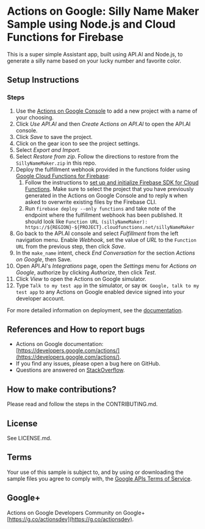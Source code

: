 # Actions on Google: Silly Name Maker Sample using Node.js and Cloud Functions for Firebase

This is a super simple Assistant app, built using API.AI and Node.js, to
generate a silly name based on your lucky number and favorite color.

## Setup Instructions

### Steps
1. Use the [Actions on Google Console](https://console.actions.google.com) to add a new project with a name of your choosing.
1. Click *Use API.AI* and then *Create Actions on API.AI* to open the API.AI console.
1. Click *Save* to save the project.
1. Click on the gear icon to see the project settings.
1. Select *Export and Import*.
1. Select *Restore from zip*. Follow the directions to restore from the `SillyNameMaker.zip` in this repo.
1. Deploy the fulfillment webhook provided in the functions folder using [Google Cloud Functions for Firebase](https://firebase.google.com/docs/functions/):
   1. Follow the instructions to [set up and initialize Firebase SDK for Cloud Functions](https://firebase.google.com/docs/functions/get-started#set_up_and_initialize_functions_sdk). Make sure to select the project that you have previously generated in the Actions on Google Console and to reply `N` when asked to overwrite existing files by the Firebase CLI.
   1. Run `firebase deploy --only functions` and take note of the endpoint where the fulfillment webhook has been published. It should look like `Function URL (sillyNameMaker): https://${REGION}-${PROJECT}.cloudfunctions.net/sillyNameMaker`
1. Go back to the API.AI console and select *Fulfillment* from the left navigation menu. Enable *Webhook*, set the value of *URL* to the `Function URL` from the previous step, then click *Save*.
1. In the `make_name` intent, check *End Conversation* for the section *Actions on Google*, then Save.
1. Open API.AI's *Integrations* page, open the *Settings* menu for *Actions on Google*, authorize by clicking *Authorize*, then click *Test*.
1. Click *View* to open the Actions on Google simulator.
1. Type `Talk to my test app` in the simulator, or say `OK Google, talk to my test app` to any Actions on Google enabled device signed into your developer account.

For more detailed information on deployment, see the [documentation](https://developers.google.com/actions/apiai/deploy-fulfillment).

## References and How to report bugs
* Actions on Google documentation: [https://developers.google.com/actions/](https://developers.google.com/actions/).
* If you find any issues, please open a bug here on GitHub.
* Questions are answered on [StackOverflow](https://stackoverflow.com/questions/tagged/actions-on-google).

## How to make contributions?
Please read and follow the steps in the CONTRIBUTING.md.

## License
See LICENSE.md.

## Terms
Your use of this sample is subject to, and by using or downloading the sample files you agree to comply with, the [Google APIs Terms of Service](https://developers.google.com/terms/).

## Google+
Actions on Google Developers Community on Google+ [https://g.co/actionsdev](https://g.co/actionsdev).
